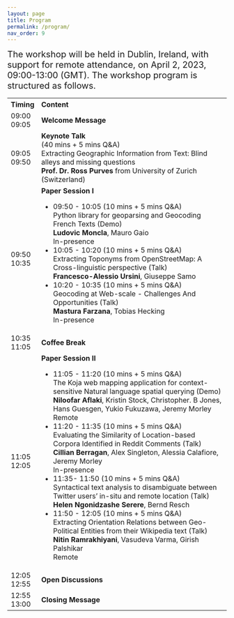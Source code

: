 ```yaml
---
layout: page
title: Program
permalink: /program/
nav_order: 9
---
```

<span style="font-size:20px;"> 
The workshop will be held in Dublin, Ireland, with support for remote attendance, on April 2, 2023, 09:00-13:00 (GMT). The workshop program is structured as follows.</span> 

<table>
  <tbody>
    <tr>
      <th>Timing</th>
      <th align="left">Content</th>
    </tr>
    <tr>
      <td>09:00<br>09:05</td>
      <td align="left"><strong>Welcome Message</strong></td>
    </tr>
    <tr>
      <td>09:05<br>09:50</td>
      <td align="left"><strong>Keynote Talk</strong>
               <br>  (40 mins + 5 mins Q&A)
               <br>  Extracting Geographic Information from Text: Blind alleys and missing questions
         <br> <strong>Prof. Dr. Ross Purves</strong> from University of Zurich (Switzerland)</td>
    </tr>
    <tr>
      <td>09:50<br>10:35</td>
      <td align="left"><strong>Paper Session I</strong>
        <ul> 
          <li> 09:50 - 10:05 (10 mins + 5 mins Q&A) 
              <br> Python library for geoparsing and Geocoding French Texts (Demo)
              <br><strong>Ludovic Moncla</strong>, Mauro Gaio 
              <br> In-presence
          </li> 
          <li> 10:05 - 10:20 (10 mins + 5 mins Q&A)
              <br>Extracting Toponyms from OpenStreetMap: A Cross-linguistic perspective  (Talk)  
              <br><strong>Francesco-Alessio Ursini</strong>, Giuseppe Samo
          </li> 
          <li> 10:20 - 10:35 (10 mins + 5 mins Q&A)
              <br> Geocoding at Web-scale - Challenges And Opportunities  (Talk)  
              <br><strong>Mastura Farzana</strong>, Tobias Hecking 
              <br> In-presence
          </li> 
         </ul>  
         </td>
    </tr>
    <tr>
      <td> 10:35<br>11:05</td>
      <td align="left"><strong>Coffee Break</strong></td>
    </tr>
    <tr>
      <td>11:05<br>12:05</td>
      <td align="left"><strong>Paper Session II</strong>
        <ul> 
          <li> 11:05 - 11:20 (10 mins + 5 mins Q&A)
              <br> The Koja web mapping application for context-sensitive Natural language spatial querying (Demo)
              <br><strong>Niloofar Aflaki</strong>, Kristin Stock, Christopher. B Jones, Hans Guesgen, Yukio Fukuzawa, Jeremy Morley
               <br> Remote
          </li> 
          <li> 11:20 - 11:35 (10 mins + 5 mins Q&A)
              <br>Evaluating the Similarity of Location-based Corpora Identified in Reddit Comments (Talk)  
              <br><strong>Cillian Berragan</strong>, Alex Singleton, Alessia Calafiore, Jeremy Morley
              <br> In-presence
          </li> 
          <li> 11:35- 11:50 (10 mins + 5 mins Q&A)
              <br> Syntactical text analysis to disambiguate between Twitter users’ in-situ and remote location  (Talk)  
              <br><strong>Helen Ngonidzashe Serere</strong>, Bernd Resch
          </li> 
              <li> 11:50 - 12:05 (10 mins + 5 mins Q&A)
              <br> Extracting Orientation Relations between Geo-Political Entities from their Wikipedia text  (Talk)  
              <br><strong>Nitin Ramrakhiyani</strong>, Vasudeva Varma, Girish Palshikar
                <br> Remote
          </li> 
         </ul>  
         </td>
    </tr>
    <tr>
      <td> 12:05<br>12:55</td>
      <td align="left"><strong>Open Discussions</strong></td>
    </tr>
    <tr>
      <td> 12:55<br>13:00</td>
      <td align="left"><strong>Closing Message</strong></td>
    </tr>
  </tbody>
</table>
